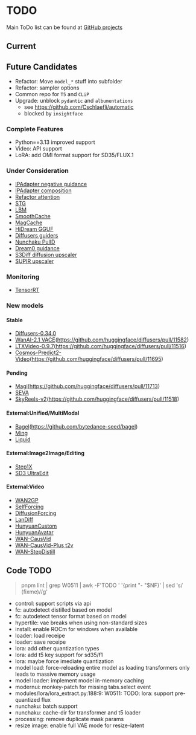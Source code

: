 # TODO

Main ToDo list can be found at [GitHub projects](https://github.com/users/vladmandic/projects)

## Current

## Future Candidates

- Refactor: Move `model_*` stuff into subfolder  
- Refactor: sampler options  
- Common repo for `T5` and `CLiP`  
- Upgrade: unblock `pydantic` and `albumentations`
  - see <https://github.com/Cschlaefli/automatic>
  - blocked by `insightface`

### Complete Features

- Python==3.13 improved support  
- Video: API support  
- LoRA: add OMI format support for SD35/FLUX.1  

### Under Consideration

- [IPAdapter negative guidance](https://github.com/huggingface/diffusers/discussions/7167)  
- [IPAdapter composition](https://huggingface.co/ostris/ip-composition-adapter)  
- [Refactor attention](https://github.com/huggingface/diffusers/pull/11311)  
- [STG](https://github.com/huggingface/diffusers/blob/main/examples/community/README.md#spatiotemporal-skip-guidance)  
- [LBM](https://github.com/gojasper/LBM)  
- [SmoothCache](https://github.com/huggingface/diffusers/issues/11135)  
- [MagCache](https://github.com/lllyasviel/FramePack/pull/673/files)
- [HiDream GGUF](https://github.com/huggingface/diffusers/pull/11550)  
- [Diffusers guiders](https://github.com/huggingface/diffusers/pull/11311)  
- [Nunchaku PulID](https://github.com/mit-han-lab/nunchaku/pull/274)  
- [Dream0 guidance](https://huggingface.co/ByteDance/DreamO)  
- [S3Diff diffusion upscaler](https://github.com/ArcticHare105/S3Diff)  
- [SUPIR upscaler](https://github.com/Fanghua-Yu/SUPIR)  

### Monitoring

- [TensorRT](https://github.com/huggingface/diffusers/pull/11173)

### New models

#### Stable
- [Diffusers-0.34.0](https://github.com/huggingface/diffusers/releases/tag/v0.34.0)  
- [WanAI-2.1 VACE](https://huggingface.co/Wan-AI/Wan2.1-VACE-14B)(https://github.com/huggingface/diffusers/pull/11582)  
- [LTXVideo-0.9.7](https://github.com/Lightricks/LTX-Video?tab=readme-ov-file#diffusers-integration)(https://github.com/huggingface/diffusers/pull/11516)  
- [Cosmos-Predict2-Video](https://huggingface.co/nvidia/Cosmos-Predict2-2B-Video2World)(https://github.com/huggingface/diffusers/pull/11695)  
#### Pending
- [Magi](https://github.com/SandAI-org/MAGI-1)(https://github.com/huggingface/diffusers/pull/11713)  
- [SEVA](https://github.com/huggingface/diffusers/pull/11440)  
- [SkyReels-v2](https://github.com/SkyworkAI/SkyReels-V2)(https://github.com/huggingface/diffusers/pull/11518)  
#### External:Unified/MultiModal
- [Bagel](https://huggingface.co/ByteDance-Seed/BAGEL-7B-MoT)(https://github.com/bytedance-seed/bagel)  
- [Ming](https://github.com/inclusionAI/Ming)  
- [Liquid](https://github.com/FoundationVision/Liquid)  
#### External:Image2Image/Editing
- [Step1X](https://github.com/stepfun-ai/Step1X-Edit)  
- [SD3 UltraEdit](https://github.com/HaozheZhao/UltraEdit)  
#### External:Video
- [WAN2GP](https://github.com/deepbeepmeep/Wan2GP)  
- [SelfForcing](https://github.com/guandeh17/Self-Forcing)  
- [DiffusionForcing](https://github.com/kwsong0113/diffusion-forcing-transformer)  
- [LanDiff](https://github.com/landiff/landiff)  
- [HunyuanCustom](https://github.com/Tencent-Hunyuan/HunyuanCustom)  
- [HunyuanAvatar](https://huggingface.co/tencent/HunyuanVideo-Avatar)  
- [WAN-CausVid](https://huggingface.co/lightx2v/Wan2.1-T2V-14B-CausVid)  
- [WAN-CausVid-Plus t2v](https://github.com/goatWu/CausVid-Plus/)  
- [WAN-StepDistill](https://huggingface.co/lightx2v/Wan2.1-T2V-14B-StepDistill-CfgDistill)  

## Code TODO

> pnpm lint | grep W0511 | awk -F'TODO ' '{print "- "$NF}' | sed 's/ (fixme)//g'
 
- control: support scripts via api
- fc: autodetect distilled based on model
- fc: autodetect tensor format based on model
- hypertile: vae breaks when using non-standard sizes
- install: enable ROCm for windows when available
- loader: load receipe
- loader: save receipe
- lora: add other quantization types
- lora: add t5 key support for sd35/f1
- lora: maybe force imediate quantization
- model load: force-reloading entire model as loading transformers only leads to massive memory usage
- model loader: implement model in-memory caching
- modernui: monkey-patch for missing tabs.select event
- modules/lora/lora_extract.py:188:9: W0511: TODO: lora: support pre-quantized flux
- nunchaku: batch support
- nunchaku: cache-dir for transformer and t5 loader
- processing: remove duplicate mask params
- resize image: enable full VAE mode for resize-latent
